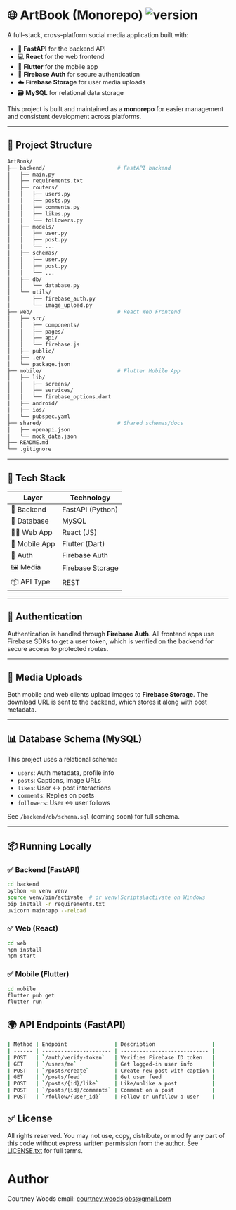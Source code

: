 # 🌐 ArtBook (Monorepo) ![version](https://img.shields.io/badge/version-0.1.0-blue)


A full-stack, cross-platform social media application built with:

- 🚀 **FastAPI** for the backend API
- 💻 **React** for the web frontend
- 📱 **Flutter** for the mobile app
- 🔐 **Firebase Auth** for secure authentication
- ☁️ **Firebase Storage** for user media uploads
- 🗃️ **MySQL** for relational data storage

This project is built and maintained as a **monorepo** for easier management and consistent development across platforms.

---

## 📁 Project Structure
```bash
ArtBook/
├── backend/                       # FastAPI backend
│   ├── main.py
│   ├── requirements.txt
│   ├── routers/
│   │   ├── users.py
│   │   ├── posts.py
│   │   ├── comments.py
│   │   ├── likes.py
│   │   └── followers.py
│   ├── models/
│   │   ├── user.py
│   │   ├── post.py
│   │   └── ...
│   ├── schemas/
│   │   ├── user.py
│   │   ├── post.py
│   │   └── ...
│   ├── db/
│   │   └── database.py
│   └── utils/
│       ├── firebase_auth.py
│       └── image_upload.py
├── web/                           # React Web Frontend
│   ├── src/
│   │   ├── components/
│   │   ├── pages/
│   │   ├── api/
│   │   └── firebase.js
│   ├── public/
│   ├── .env
│   └── package.json
├── mobile/                        # Flutter Mobile App
│   ├── lib/
│   │   ├── screens/
│   │   ├── services/
│   │   └── firebase_options.dart
│   ├── android/
│   ├── ios/
│   └── pubspec.yaml
├── shared/                        # Shared schemas/docs
│   ├── openapi.json
│   └── mock_data.json
├── README.md
└── .gitignore
```
---

## 🧰 Tech Stack

| Layer           | Technology            |
|----------------|------------------------|
| 🧠 Backend      | FastAPI (Python)       |
| 🧮 Database     | MySQL                  |
| 🧑‍💻 Web App     | React (JS)             |
| 📱 Mobile App   | Flutter (Dart)         |
| 🔐 Auth         | Firebase Auth          |
| 🖼️ Media        | Firebase Storage       |
| 📦 API Type     | REST                   |

---

## 🔐 Authentication

Authentication is handled through **Firebase Auth**. All frontend apps use Firebase SDKs to get a user token, which is verified on the backend for secure access to protected routes.

---

## 📸 Media Uploads

Both mobile and web clients upload images to **Firebase Storage**. The download URL is sent to the backend, which stores it along with post metadata.

---

## 📊 Database Schema (MySQL)

This project uses a relational schema:

- `users`: Auth metadata, profile info
- `posts`: Captions, image URLs
- `likes`: User ↔ post interactions
- `comments`: Replies on posts
- `followers`: User ↔ user follows

See `/backend/db/schema.sql` (coming soon) for full schema.

---

## 📦 Running Locally

### ✅ Backend (FastAPI)
```bash
cd backend
python -m venv venv
source venv/bin/activate  # or venv\Scripts\activate on Windows
pip install -r requirements.txt
uvicorn main:app --reload
```
### ✅ Web (React)
```bash
cd web
npm install
npm start

```
### ✅ Mobile (Flutter)
```bash
cd mobile
flutter pub get
flutter run
```
## 🌍 API Endpoints (FastAPI)

```bash
| Method | Endpoint               | Description                  |
| ------ | ---------------------- | ---------------------------- |
| POST   | `/auth/verify-token`   | Verifies Firebase ID token   |
| GET    | `/users/me`            | Get logged-in user info      |
| POST   | `/posts/create`        | Create new post with caption |
| GET    | `/posts/feed`          | Get user feed                |
| POST   | `/posts/{id}/like`     | Like/unlike a post           |
| POST   | `/posts/{id}/comments` | Comment on a post            |
| POST   | `/follow/{user_id}`    | Follow or unfollow a user    |

```
## ✅ License

All rights reserved. You may not use, copy, distribute, or modify any part of this code without express written permission from the author. See [LICENSE.txt](./LICENSE.txt) for full terms.

# Author

Courtney Woods
email: courtney.woodsjobs@gmail.com
